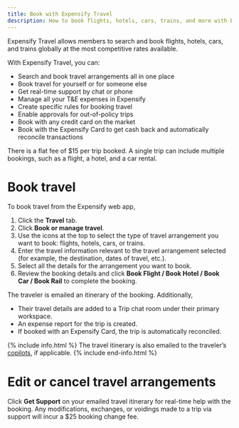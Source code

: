 ```yaml
---
title: Book with Expensify Travel
description: How to book flights, hotels, cars, trains, and more with Expensify Travel
---
```


Expensify Travel allows members to search and book flights, hotels, cars, and trains globally at the most competitive rates available. 

With Expensify Travel, you can:
- Search and book travel arrangements all in one place
- Book travel for yourself or for someone else
- Get real-time support by chat or phone
- Manage all your T&E expenses in Expensify
- Create specific rules for booking travel
- Enable approvals for out-of-policy trips
- Book with any credit card on the market
- Book with the Expensify Card to get cash back and automatically reconcile transactions

There is a flat fee of $15 per trip booked. A single trip can include multiple bookings, such as a flight, a hotel, and a car rental.

# Book travel

To book travel from the Expensify web app,

1. Click the **Travel** tab.
2. Click **Book or manage travel**.
3. Use the icons at the top to select the type of travel arrangement you want to book: flights, hotels, cars, or trains.
4. Enter the travel information relevant to the travel arrangement selected (for example, the destination, dates of travel, etc.). 
5. Select all the details for the arrangement you want to book.
6. Review the booking details and click **Book Flight / Book Hotel / Book Car / Book Rail** to complete the booking.

The traveler is emailed an itinerary of the booking. Additionally,  
- Their travel details are added to a Trip chat room under their primary workspace. 
- An expense report for the trip is created.
- If booked with an Expensify Card, the trip is automatically reconciled.

{% include info.html %}
The travel itinerary is also emailed to the traveler’s [copilots](https://help.expensify.com/articles/expensify-classic/copilots-and-delegates/Assign-or-remove-a-Copilot), if applicable.
{% include end-info.html %}

# Edit or cancel travel arrangements

Click **Get Support** on your emailed travel itinerary for real-time help with the booking. Any modifications, exchanges, or voidings made to a trip via support will incur a $25 booking change fee. 
